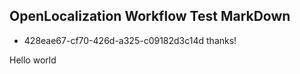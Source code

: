 ## OpenLocalization Workflow Test MarkDown
* 428eae67-cf70-426d-a325-c09182d3c14d 
thanks!

Hello world